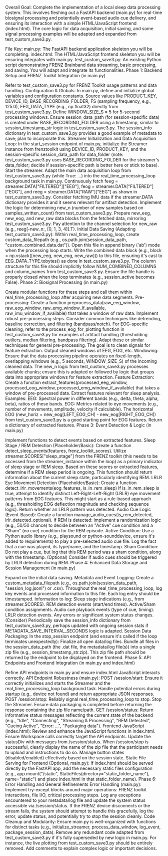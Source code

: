 Overall Goal:
Complete the implementation of a local sleep data processing system. This involves fleshing out a FastAPI backend (main.py) for real-time biosignal processing and potentially event-based audio cue delivery, and ensuring its interaction with a simple HTML/JavaScript frontend (index.html). The core logic for data acquisition, initial saving, and some signal processing examples will be adapted and expanded from test_custom_save3.py.

File Key:
main.py: The FastAPI backend application skeleton you will be completing.
index.html: The HTML/JavaScript frontend skeleton you will be ensuring integrates with main.py.
test_custom_save3.py: An existing Python script demonstrating FRENZ Brainband data streaming, basic processing, and saving. You will adapt and integrate its functionalities.
Phase 1: Backend Setup and FRENZ Toolkit Integration (in main.py)

Refer to test_custom_save3.py for FRENZ Toolkit usage patterns and data handling.
Configuration & Globals:
In main.py, define and initialize global variables and configuration constants.
Source values like PRODUCT_KEY, DEVICE_ID, BASE_RECORDING_FOLDER, FS (sampling frequency, e.g., 125.0), EEG_DATA_TYPE (e.g., np.float32) directly from test_custom_save3.py.
Define WINDOW_SIZE_S = 5 for 5-second processing windows.
Ensure session_data_path (for session-specific data) is created under BASE_RECORDING_FOLDER using a timestamp, similar to session_timestamp_str logic in test_custom_save3.py.
The session_info dictionary in test_custom_save3.py provides a good example of metadata to save; plan to incorporate this.
Streamer Initialization and Data Acquisition Loop:
In the start_session endpoint of main.py, initialize the Streamer instance from frenztoolkit using DEVICE_ID, PRODUCT_KEY, and the session-specific session_data_path for data_folder (note: test_custom_save3.py uses BASE_RECORDING_FOLDER for the streamer's data_folder; decide if session-specific path is better here or stick to base). Start the streamer.
Adapt the main data acquisition loop from test_custom_save3.py (while True: ...) into the real_time_processing_loop background task in main.py.
Continuously fetch feeg = streamer.DATA["FILTERED"]["EEG"], feog = streamer.DATA["FILTERED"]["EOG"], and reeg = streamer.DATA["RAW"]["EEG"] as shown in test_custom_save3.py. Consider fetching IMU data if the streamer.DATA dictionary provides it and it seems relevant for artifact detection.
Implement the logic for determining new_n (number of new samples based on samples_written_count) from test_custom_save3.py.
Prepare new_eeg, new_eog, and new_raw data blocks from the fetched data, mirroring test_custom_save3.py. Pay attention to the channel selection for new_raw (e.g., reeg[-new_n:, [0, 1, 3, 4]].T).
Initial Data Saving (Adapting test_custom_save3.py):
Within real_time_processing_loop, create custom_data_filepath (e.g., os.path.join(session_data_path, "custom_combined_data.dat")).
Open this file in append binary ('ab') mode when the processing loop starts.
Write the combined data block (e.g., block = np.vstack([new_eeg, new_eog, new_raw])) to this file, ensuring it's cast to EEG_DATA_TYPE.tobytes() as done in test_custom_save3.py. The column structure for this file should implicitly follow NUM_COMBINED_COLUMNS and column_names from test_custom_save3.py.
Ensure the file handle is properly closed when the loop terminates (e.g., session_active becomes False).
Phase 2: Biosignal Processing (in main.py)

Create modular functions for these steps and call them within real_time_processing_loop after acquiring new data segments.
Pre-processing:
Create a function preprocess_data(raw_eeg_window, raw_eog_window, raw_emg_window_if_available, raw_imu_window_if_available) that takes a window of raw data.
Implement robust pre-processing steps. Consider common techniques like detrending, baseline correction, and filtering (bandpass/notch).
For EOG-specific cleaning, refer to the process_eog_for_plotting function in test_custom_save3.py for examples of artifact handling (thresholding outliers, median filtering, bandpass filtering). Adapt these or similar techniques for general pre-processing.
The goal is to clean signals for feature extraction. Output cleaned windows of EEG, EOG, etc.
Windowing:
Ensure that the data processing pipeline operates on fixed-length, overlapping windows (e.g., 5 seconds, WINDOW_SIZE_S) of the incoming cleaned data. The new_n logic from test_custom_save3.py processes available chunks; ensure this is adapted or followed by logic that groups data into appropriate windows for feature extraction.
Feature Extraction:
Create a function extract_features(processed_eeg_window, processed_eog_window, processed_emg_window_if_available) that takes a window of pre-processed data.
Extract features relevant for sleep analysis. Examples:
EEG: Spectral power in different bands (e.g., delta, theta, alpha, beta), ratios of these bands.
EOG: Metrics related to eye movements (e.g., number of movements, amplitude, velocity if calculable). The horizontal EOG (new_horiz = new_eog[LEFT_EOG_CH] - new_eog[RIGHT_EOG_CH]) from test_custom_save3.py is a good starting point for EOG features.
Return a dictionary of extracted features.
Phase 3: Event Detection & Logic (in main.py)

Implement functions to detect events based on extracted features.
Sleep Stage / REM Detection (Placeholder/Basic):
Create a function detect_sleep_events(features, frenz_toolkit_scores).
Utilize streamer.SCORES["sleep_stage"] from the FRENZ toolkit (this needs to be accessed from the streamer_instance within the loop) as a primary indicator of sleep stage or REM sleep.
Based on these scores or extracted features, determine if a REM sleep period is ongoing.
This function should return information about the current sleep state, particularly identifying REM.
LRLR Eye Movement Detection (Placeholder/Basic):
Create a function detect_lrlr_movements(eog_features, is_in_rem_sleep)
If is_in_rem_sleep is true, attempt to identify distinct Left-Right-Left-Right (LRLR) eye movement patterns from EOG features.
This might start as a rule-based approach (e.g., thresholding EOG deflection magnitude and checking sequence logic).
Return whether an LRLR pattern was detected.
Audio Cue Logic (Event-Based):
Create a function manage_audio_cues(is_rem_detected, lrlr_detected_optional).
If REM is detected:
Implement a randomization logic (e.g., 50/50 chance) to decide between an "Active" cue condition and a "Sham" (no cue) condition for the REM episode.
Active Condition: Use a Python audio library (e.g., playsound or python-sounddevice, ensure it's added to requirements) to play a pre-selected audio cue file. Log the fact that a cue was played, its type/name, and the timestamp.
Sham Condition: Do not play a cue, but log that this REM period was a sham condition, along with the timestamp.
(Optional) Consider if audio cues should be triggered by LRLR detection during REM.
Phase 4: Enhanced Data Storage and Session Management (in main.py)

Expand on the initial data saving.
Metadata and Event Logging:
Create a custom_metadata_filepath (e.g., os.path.join(session_data_path, "session_log.jsonl") or .csv).
Throughout the real_time_processing_loop, log key events and processed information to this file. Each log entry should be timestamped.
Information to log:
Sleep stage indications (e.g., from streamer.SCORES).
REM detection events (start/end times).
Active/Sham condition assignments.
Audio cue playback events (type of cue, timing).
LRLR detection events.
Any errors or significant system status changes.
(Consider) Periodically save the session_info dictionary from test_custom_save3.py, perhaps updated with ongoing session stats if METADATA_SAVE_INTERVAL_SECONDS logic is adapted.
Session Data Packaging:
In the stop_session endpoint (and ensure it's called if the loop terminates unexpectedly):
Finalize all open data/log files.
Bundle all files in the session_data_path (the .dat file, the metadata/log file(s)) into a single zip file (e.g., session_timestamp_str.zip).
This zip file path should be returned by the endpoint to be displayed on the frontend.
Phase 5: API Endpoints and Frontend Integration (in main.py and index.html)

Refine API endpoints in main.py and ensure index.html JavaScript interacts correctly.
API Endpoint Robustness (main.py):
POST /session/start:
Ensure it correctly initializes and starts the Streamer and the real_time_processing_loop background task.
Handle potential errors during startup (e.g., device not found) and return appropriate JSON responses.
POST /session/stop:
Reliably signal real_time_processing_loop to stop.
Stop the Streamer.
Ensure data packaging is completed before returning the response containing the zip file name/path.
GET /session/status:
Return informative status messages reflecting the current state of the backend (e.g., "Idle", "Connecting", "Streaming & Processing", "REM Detected", "Cueing Active", "Error: ...", "Packaging data").
Frontend JavaScript (index.html):
Review and enhance the JavaScript functions in index.html.
Ensure Workspace calls correctly target the API endpoints.
Update the statusDiv with messages from /session/status.
When /session/stop is successful, clearly display the name of the zip file that the participant needs to upload and instructions to do so.
Manage button states (disabled/enabled) effectively based on the session state.
Static File Serving for Frontend (Optional, main.py):
If index.html should be served directly by the FastAPI app, add the necessary static files configuration (e.g., app.mount("/static", StaticFiles(directory="static_folder_name"), name="static") and place index.html in that static_folder_name).
Phase 6: Error Handling and General Refinements
Error Handling (main.py):
Implement try-except blocks around major operations: FRENZ toolkit interactions, file I/O, critical processing steps.
Log any exceptions encountered to your metadata/log file and update the system status accessible via /session/status.
If the FRENZ device disconnects or the stream fails, the system should attempt to handle this gracefully, log the error, update status, and potentially try to stop the session cleanly.
Code Cleanup and Modularity:
Ensure main.py is well-organized with functions for distinct tasks (e.g., initialize_streamer, process_data_window, log_event, package_session_data).
Remove any redundant code adapted from test_custom_save3.py if it's fully superseded by new logic in main.py. For instance, the live plotting from test_custom_save3.py should be entirely removed.
Add comments to explain complex logic or important decisions.